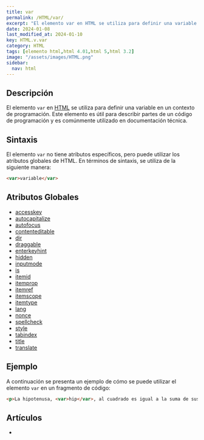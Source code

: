 ```yaml
---
title: var
permalink: /HTML/var/
excerpt: "El elemento var en HTML se utiliza para definir una variable en programación. Útil en documentación técnica."
date: 2024-01-08
last_modified_at: 2024-01-10
key: HTML.v.var
category: HTML
tags: [elemento html,html 4.01,html 5,html 3.2]
image: "/assets/images/HTML.png"
sidebar:
  nav: html
---
```


## Descripción


El elemento `var` en [HTML](https://www.manualweb.net/html/) se utiliza para definir una variable en un contexto de programación. Este elemento es útil para describir partes de un código de programación y es comúnmente utilizado en documentación técnica.


## Sintaxis


El elemento `var` no tiene atributos específicos, pero puede utilizar los atributos globales de HTML. En términos de sintaxis, se utiliza de la siguiente manera:


```html
<var>variable</var>
```


## Atributos Globales

- [accesskey](https://www.w3api.com/HTML/accesskey/)
- [autocapitalize](https://www.w3api.com/HTML/autocapitalize/)
- [autofocus](https://www.w3api.com/HTML/autofocus/)
- [contenteditable](https://www.w3api.com/HTML/contenteditable/)
- [dir](https://www.w3api.com/HTML/dir/)
- [draggable](https://www.w3api.com/HTML/draggable/)
- [enterkeyhint](https://www.w3api.com/HTML/enterkeyhint/)
- [hidden](https://www.w3api.com/HTML/hidden/)
- [inputmode](https://www.w3api.com/HTML/inputmode/)
- [is](https://www.w3api.com/HTML/is/)
- [itemid](https://www.w3api.com/HTML/itemid/)
- [itemprop](https://www.w3api.com/HTML/itemprop/)
- [itemref](https://www.w3api.com/HTML/itemref/)
- [itemscope](https://www.w3api.com/HTML/itemscope/)
- [itemtype](https://www.w3api.com/HTML/itemtype/)
- [lang](https://www.w3api.com/HTML/lang/)
- [nonce](https://www.w3api.com/HTML/nonce/)
- [spellcheck](https://www.w3api.com/HTML/spellcheck/)
- [style](https://www.w3api.com/HTML/style/)
- [tabindex](https://www.w3api.com/HTML/tabindex/)
- [title](https://www.w3api.com/HTML/title/)
- [translate](https://www.w3api.com/HTML/translate/)

## Ejemplo


A continuación se presenta un ejemplo de cómo se puede utilizar el elemento `var` en un fragmento de código:


```html
<p>La hipotenusa, <var>hip</var>, al cuadrado es igual a la suma de sus catetos, <var>cat</var> al cuadrado.</p>
```


## Artículos

- 
